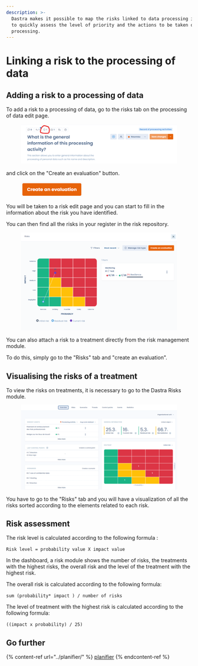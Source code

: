 ```yaml
---
description: >-
  Dastra makes it possible to map the risks linked to data processing in order
  to quickly assess the level of priority and the actions to be taken on a data
  processing.
---
```


# Linking a risk to the processing of data

## Adding a risk to a processing of data

To add a risk to a processing of data, go to the risks tab on the processing of data edit page.

<figure><img src="../../.gitbook/assets/image (17).png" alt=""><figcaption></figcaption></figure>

and click on the "Create an evaluation" button.

<figure><img src="../../.gitbook/assets/image (7).png" alt=""><figcaption></figcaption></figure>

You will be taken to a risk edit page and you can start to fill in the information about the risk you have identified.&#x20;

You can then find all the risks in your register in the risk repository.

<figure><img src="../../.gitbook/assets/image (13).png" alt=""><figcaption></figcaption></figure>

You can also attach a risk to a treatment directly from the risk management module.&#x20;

To do this, simply go to the "Risks" tab and "create an evaluation".

## Visualising the risks of a treatment

To view the risks on treatments, it is necessary to go to the Dastra Risks module.

<figure><img src="../../.gitbook/assets/image (11).png" alt=""><figcaption></figcaption></figure>

You have to go to the "Risks" tab and you will have a visualization of all the risks sorted according to the elements related to each risk.

## Risk assessment

The risk level is calculated according to the following formula :

```
Risk level = probability value X impact value
```

In the dashboard, a risk module shows the number of risks, the treatments with the highest risks, the overall risk and the level of the treatment with the highest risk.

The overall risk is calculated according to the following formula:

```
sum (probability* impact ) / number of risks
```

The level of treatment with the highest risk is calculated according to the following formula:

```
((impact x probability) / 25)
```

## Go further

{% content-ref url="../planifier/" %}
[planifier](../planifier/)
{% endcontent-ref %}
